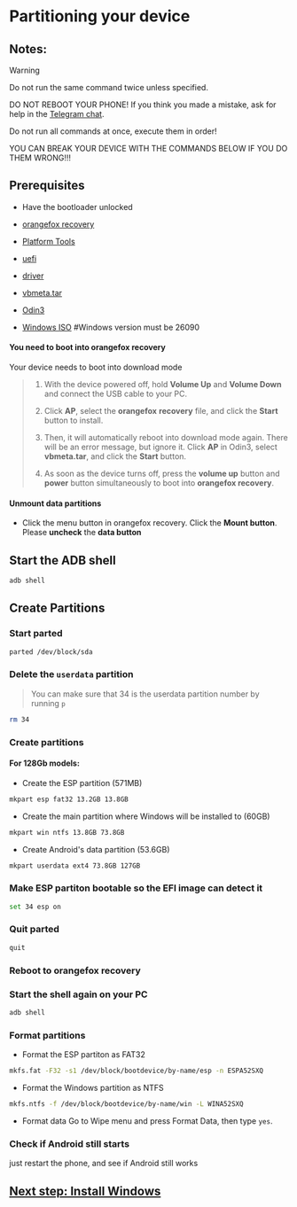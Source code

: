 # Partitioning your device

## Notes:

> [!WARNING]  
> Do not run the same command twice unless specified.
> 
> DO NOT REBOOT YOUR PHONE! If you think you made a mistake, ask for help in the [Telegram chat]().
> 
> Do not run all commands at once, execute them in order! 
>
> YOU CAN BREAK YOUR DEVICE WITH THE COMMANDS BELOW IF YOU DO THEM WRONG!!!
> 

## Prerequisites

- Have the bootloader unlocked

- [orangefox recovery](https://github.com/cloudsweets/Port-Windows-11-Galaxy-A52s-5G/releases/tag/file)

- [Platform Tools](https://developer.android.com/tools/releases/platform-tools)

- [uefi](https://github.com/cloudsweets/Port-Windows-11-Galaxy-A52s-5G/releases/tag/file)

- [driver](https://github.com/cloudsweets/Kodiak-Drivers/archive/refs/heads/main.zip)

- [vbmeta.tar](https://github.com/cloudsweets/Port-Windows-11-Galaxy-A52s-5G/releases/tag/file)

- [Odin3](https://gitlab.com/Ryzen5950XT/odin_dl/-/raw/main/Odin3_v3.14.4.zip?inline=false)

- [Windows ISO](https://uupdump.net/selectlang.php?id=9be0c3f7-8590-4a1c-b793-aaa0021e412a)
  #Windows version must be 26090

#### You need to boot into orangefox recovery
Your device needs to boot into download mode
>
>1. With the device powered off, hold **Volume Up** and **Volume Down** and connect the USB cable to your PC.
>
>2. Click **AP**, select the **orangefox** **recovery** file, and click the **Start** button to install.
>
>3.  Then, it will automatically reboot into download mode again. There will be an error message, but ignore it. Click **AP** in Odin3, select **vbmeta.tar**, and click the **Start** button.
>
>4. As soon as the device turns off, press the **volume up** button and **power** button simultaneously to boot into **orangefox recovery**.

#### Unmount data partitions
- Click the menu button in orangefox recovery. Click the **Mount button**. Please **uncheck** the **data button**

## Start the ADB shell
```sh
adb shell
```
## Create Partitions

### Start parted
```sh
parted /dev/block/sda
```

### Delete the `userdata` partition
> You can make sure that 34 is the userdata partition number by running
>  `p`
```sh
rm 34
```

### Create partitions

#### For 128Gb models:

- Create the ESP partition (571MB)
```sh
mkpart esp fat32 13.2GB 13.8GB
```

- Create the main partition where Windows will be installed to (60GB)
```sh
mkpart win ntfs 13.8GB 73.8GB
```

- Create Android's data partition (53.6GB)
```sh
mkpart userdata ext4 73.8GB 127GB
```

### Make ESP partiton bootable so the EFI image can detect it
```sh
set 34 esp on
```

### Quit parted
```sh
quit
```

### Reboot to orangefox recovery

### Start the shell again on your PC
```cmd
adb shell
```

### Format partitions
-  Format the ESP partiton as FAT32
```sh
mkfs.fat -F32 -s1 /dev/block/bootdevice/by-name/esp -n ESPA52SXQ
```

-  Format the Windows partition as NTFS
```sh
mkfs.ntfs -f /dev/block/bootdevice/by-name/win -L WINA52SXQ
```

- Format data
Go to Wipe menu and press Format Data, 
then type `yes`.

### Check if Android still starts
just restart the phone, and see if Android still works

## [Next step: Install Windows](https://github.com/cloudsweets/Port-Windows-11-Galaxy-A52s-5G/blob/main/guide/install.md)
